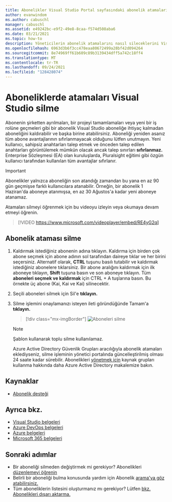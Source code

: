 ```yaml
---
title: Abonelikler Visual Studio Portal sayfasındaki abonelik atamalarını | Microsoft Docs
author: evanwindom
ms.author: cabuschl
manager: cabuschl
ms.assetid: e49242bc-e9f2-49e8-8caa-f574d508aba6
ms.date: 03/21/2021
ms.topic: how-to
description: Yöneticilerin abonelik atamalarını nasıl sileceklerini Visual Studio Abonelikler Yönetim Portalı'Visual Studio öğrenin
ms.openlocfilehash: 6963d3b6f3cc478eaa80672499a28bf42d094264
ms.sourcegitcommit: 8e74969ff61b609c89b3139434dff5a742c18ff4
ms.translationtype: MT
ms.contentlocale: tr-TR
ms.lasthandoff: 09/24/2021
ms.locfileid: "128428074"
---
```

# <a name="delete-assignments-in-visual-studio-subscriptions"></a>Aboneliklerde atamaları Visual Studio silme
Abonenin şirketten ayrılmaları, bir projeyi tamamlamaları veya yeni bir iş rolüne geçmeleri gibi bir abonelik Visual Studio aboneliğe ihtiyaç kalmadan aboneliğini kaldırabilir ve başka birine atabilirsiniz. Aboneliği yeniden asanız tüm abone avantajlarının sıfırlanmayacak olduğunu lütfen unutmayın.  Yeni kullanıcı, sahipsiz anahtarları talep etmek ve önceden talep edilen anahtarları görüntülemek mümkün olacak ancak talep sınırları **sıfırlanmaz.**  Enterprise Sözleşmesi (EA) olan kuruluşlarda, Pluralsight eğitimi gibi özgün kullanıcı tarafından kullanılan tüm avantajlar sıfırlanır. 
> [!Important]
> Abonelikler yalnızca aboneliğin son atandığı zamandan bu yana en az 90 gün geçmişse farklı kullanıcılara atanabilir.  Örneğin, bir abonelik 1 Haziran'da aboneye atanmışsa, en az 30 Ağustos'a kadar yeni aboneye atanamaz. 

Atamaları silmeyi öğrenmek için bu videoyu izleyin veya okumaya devam etmeyi öğrenin.  

> [!VIDEO https://www.microsoft.com/videoplayer/embed/RE4yG2q]

## <a name="delete-a-subscription-assignment"></a>Abonelik ataması silme
1. Kaldırmak istediğiniz abonenin adına tıklayın. Kaldırma için birden çok abone seçmek için abone adının sol tarafından daireye tıklar ve her birini seçersiniz.  Alternatif olarak, **CTRL** tuşunu basılı tutabilir ve kaldırmak istediğiniz abonelere tıklarsiniz. Bir abone aralığını kaldırmak için ilk aboneye tıklayın, **Shift** tuşuna basın ve son aboneye tıklayın.  Tüm **aboneleri seçmek ve kaldırmak** için CTRL + A tuşlarına basın. Bu örnekte üç abone (Kai, Kai ve Kai) silinecektir. 
2. Seçili aboneleri silmek için Sil'e **tıklayın.**
3. Silme işlemini onaylamanızı isteyen ileti göründüğünde Tamam'a **tıklayın.**
   > [!div class="mx-imgBorder"]
   > ![Aboneleri silme](_img/delete-license/delete-subscribers.png "Silmek istediğiniz kullanıcı veya kullanıcılarını seçin ve Sil'e tıklayın. Birden çok aboneyi seçmek için CTRL ve Shift tuşlarını kullanabilirsiniz.")

   > [!NOTE]
   > Şablon kullanarak toplu silme kullanılamaz. 
   >
   > Azure Active Directory Güvenlik Grupları aracılığıyla abonelik atamaları eklediyseniz, silme işleminin yönetici portalında güncelleştirilmiş olması 24 saate kadar sürebilir.  Abonelikleri [yönetmek için](assign-license-bulk.md#use-azure-active-directory-groups-to-assign-subscriptions) kaynak grupları kullanma hakkında daha Azure Active Directory makalemize bakın. 

## <a name="resources"></a>Kaynaklar
- [Abonelik desteği](https://aka.ms/vsadminhelp)

## <a name="see-also"></a>Ayrıca bkz.
- [Visual Studio belgeleri](/visualstudio/)
- [Azure DevOps belgeleri](/azure/devops/)
- [Azure belgeleri](/azure/)
- [Microsoft 365 belgeleri](/microsoft-365/)

## <a name="next-steps"></a>Sonraki adımlar
- Bir aboneliği silmeden değiştirmek mi gerekiyor?  Abonelikleri [düzenlemeyi öğrenin](edit-license.md)
- Belirli bir aboneliği bulma konusunda yardım için Abonelik [arama'ya göz atabilirsiniz.](search-license.md)
- Tüm aboneliklerin listesini oluşturmanız mı gerekiyor?  Lütfen [bkz. Abonelikleri dışarı aktarma.](exporting-subscriptions.md)